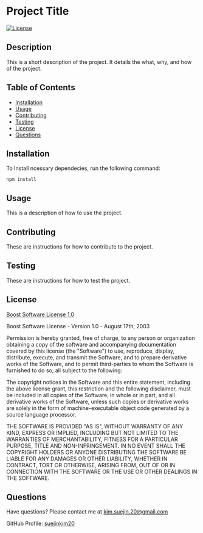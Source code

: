 # Project Title 
[![License](https://img.shields.io/badge/License-Boost%201.0-lightblue.svg)](https://www.boost.org/LICENSE_1_0.txt)

## Description

This is a short description of the project. It details the what, why, and how of the project.

## Table of Contents
* [Installation](#installation)
* [Usage](#usage)
* [Contributing](#contributing)
* [Testing](#testing)
* [License](#license)
* [Questions](#questions)

## Installation

To Install ncessary dependecies, run the following command:

    npm install


## Usage

This is a description of how to use the project.

## Contributing

These are instructions for how to contribute to the project.

## Testing

These are instructions for how to test the project.

## License

[Boost Software License 1.0](https://www.boost.org/LICENSE_1_0.txt)

Boost Software License - Version 1.0 - August 17th, 2003

Permission is hereby granted, free of charge, to any person or organization
obtaining a copy of the software and accompanying documentation covered by
this license (the "Software") to use, reproduce, display, distribute,
execute, and transmit the Software, and to prepare derivative works of the
Software, and to permit third-parties to whom the Software is furnished to
do so, all subject to the following:

The copyright notices in the Software and this entire statement, including
the above license grant, this restriction and the following disclaimer,
must be included in all copies of the Software, in whole or in part, and
all derivative works of the Software, unless such copies or derivative
works are solely in the form of machine-executable object code generated by
a source language processor.

THE SOFTWARE IS PROVIDED "AS IS", WITHOUT WARRANTY OF ANY KIND, EXPRESS OR
IMPLIED, INCLUDING BUT NOT LIMITED TO THE WARRANTIES OF MERCHANTABILITY,
FITNESS FOR A PARTICULAR PURPOSE, TITLE AND NON-INFRINGEMENT. IN NO EVENT
SHALL THE COPYRIGHT HOLDERS OR ANYONE DISTRIBUTING THE SOFTWARE BE LIABLE
FOR ANY DAMAGES OR OTHER LIABILITY, WHETHER IN CONTRACT, TORT OR OTHERWISE,
ARISING FROM, OUT OF OR IN CONNECTION WITH THE SOFTWARE OR THE USE OR OTHER
DEALINGS IN THE SOFTWARE.

## Questions

Have questions? Please contact me at [kim.suejin.20@gmail.com](mailto:kim.suejin.20@gmail.com)

GitHub Profile: [suejinkim20](https://github.com/suejinkim20)
